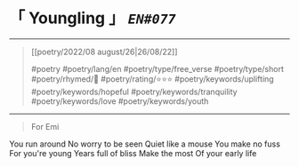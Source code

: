 # &#12300; Youngling &#12301; *`EN#077`*

---

> [[poetry/2022/08 august/26|26/08/22]]
> 
> #poetry 
> #poetry/lang/en 
> #poetry/type/free_verse #poetry/type/short 
> #poetry/rhymed/🔴 
> #poetry/rating/⭐⭐⭐ 
> #poetry/keywords/uplifting #poetry/keywords/hopeful #poetry/keywords/tranquility #poetry/keywords/love #poetry/keywords/youth

---

> For Emi

You run around
No worry to be seen
Quiet like a mouse
You make no fuss 
For you're young
Years full of bliss
Make the most
Of your early life